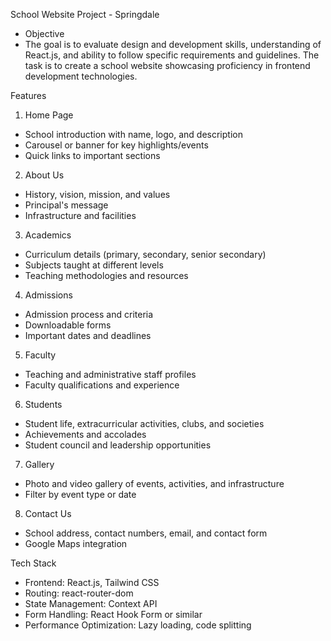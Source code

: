 School Website Project - Springdale
- Objective
- The goal is to evaluate design and development skills, understanding of React.js, and ability to follow specific requirements and guidelines. The task is to create a school website showcasing proficiency in frontend development technologies.

Features
1. Home Page
- School introduction with name, logo, and description
- Carousel or banner for key highlights/events
- Quick links to important sections
2. About Us
- History, vision, mission, and values
- Principal's message
- Infrastructure and facilities
3. Academics
- Curriculum details (primary, secondary, senior secondary)
- Subjects taught at different levels
- Teaching methodologies and resources
4. Admissions
- Admission process and criteria
- Downloadable forms
- Important dates and deadlines
5. Faculty
- Teaching and administrative staff profiles
- Faculty qualifications and experience
6. Students
- Student life, extracurricular activities, clubs, and societies
- Achievements and accolades
- Student council and leadership opportunities
7. Gallery
- Photo and video gallery of events, activities, and infrastructure
- Filter by event type or date
8. Contact Us
- School address, contact numbers, email, and contact form
- Google Maps integration

Tech Stack
- Frontend: React.js, Tailwind CSS
- Routing: react-router-dom
- State Management: Context API
- Form Handling: React Hook Form or similar
- Performance Optimization: Lazy loading, code splitting
